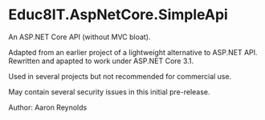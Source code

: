 # Educ8IT.AspNetCore.SimpleApi

An ASP.NET Core API (without MVC bloat).

Adapted from an earlier project of a lightweight alternative to ASP.NET API. Rewritten and apapted to work under ASP.NET Core 3.1.

Used in several projects but not recommended for commercial use.

May contain several security issues in this initial pre-release.

Author: Aaron Reynolds

